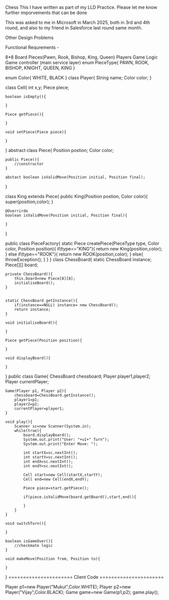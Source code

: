 Chess
This I have written as part of my LLD Practice. Please let me know further imporvements that can be done

This was asked to me in Microsoft in March 2025, both in 3rd and 4th round, and also to my friend in Salesforce last round same month.

Other Design Problems

Functional Requrements -

8*8 Board
Pieces(Pawn, Rook, Bishop, King, Queen)
Players
Game Logic
Game controller (main service layer)
enum PieceType{
	PAWN, ROOK, BISHOP, KNIGHT, QUEEN, KING
}

enum Color{
	WHITE, BLACK
}
class Player{
	String name;
	Color color;
}

class Cell{
	int x,y;
	Piece piece;

	boolean isEmpty(){

	}

	Piece getPiece(){

	}

	void setPiece(Piece piece){

	}
}
abstract class Piece{
	Position postion;
	Color color;	

	public Piece(){
		//constructor
	}

	abstact boolean isValidMove(Position initial, Position final);
}

class King extends Piece{
	public King(Position postion, Color color){
		super(position,color);
	}

	@Overrirde
	boolean isValidMove(Position initial, Position final){

	}
}

public class PieceFactory{
	static Piece createPiece(PieceType type, Color color, Position position){
		if(type=="KING"){
			return new King(position,color);
		}
		else if(type=="ROOK"){
			return new ROOK(position,color);
		}
		else{
			throwException();
		}
	}
}
class ChessBoard{
	static ChessBoard instance;
	Piece[][] board;

	private ChessBoard(){
		this.board=new Piece[8][8];
		initialiseBoard();
	}


	static ChessBoard getInstance(){
		if(instance==NULL) instance= new ChessBoard();
		return instance;
	}

	void initialiseBoard(){

	}

	Piece getPiece(Position position){

	}

	void displayBoard(){

	}

}
public class Game{
	ChessBoard chessboard;
	Player player1,player2;
	Player currentPlayer;

	Game(Player p1, Player p2){
		chessboard=ChessBoard.getInstance();
		player1=p1;
		player2=p2;
		currentPlayer=player1;
	}

	void play(){
		Scanner sc=new Scanner(System.in);
		while(true){
			board.displayBoard();
			System.out.print("User: "+u1+" Turn");
			System.out.print("Enter Move: "); 

			int startX=sc.nextInt();
			int startY=sc.nextInt();
			int endX=sc.nextInt();
			int endY=sc.nextInt();

			Cell start=new Cell(startX,startY);
			Cell end=new Cell(endX,endY);

			Piece piece=start.getPiece();

			if(piece.isValidMove(board.getBoard(),start,end)){
			
			}
		}
	}

	void switchTurn(){

	}

	boolean isGameOver(){
		//checkmate logic
	}

	void makeMove(Position from, Position to){

	}
}
====================== Client Code ======================

Player p1=new Player("Mukul",Color.WHITE);
Player p2=new Player("Vijay",Color.BLACK);
Game game=new Game(p1,p2);
game.play();
